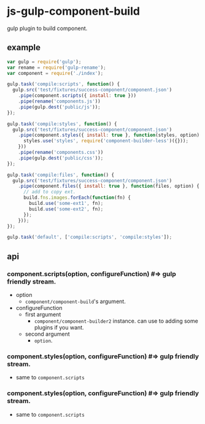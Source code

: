js-gulp-component-build
=======================

gulp plugin to build component.

example
-----------------------
```js
var gulp = require('gulp');
var rename = require('gulp-rename');
var component = require('./index');

gulp.task('compile:scripts', function() {
  gulp.src('test/fixtures/success-component/component.json')
    .pipe(component.scripts({ install: true }))
    .pipe(rename('components.js'))
    .pipe(gulp.dest('public/js'));
});

gulp.task('compile:styles', function() {
  gulp.src('test/fixtures/success-component/component.json')
    .pipe(component.styles({ install: true }, function(styles, option) {
      styles.use('styles', require('component-builder-less')({}));
    }))
    .pipe(rename('components.css'))
    .pipe(gulp.dest('public/css'));
});

gulp.task('compile:files', function() {
  gulp.src('test/fixtures/success-component/component.json')
    .pipe(component.files({ install: true }, function(files, option) {
      // add to copy ext.
      build.fns.images.forEach(function(fn) {
        build.use('some-ext1', fn);
        build.use('some-ext2', fn);
      });
    }));
});

gulp.task('default', ['compile:scripts', 'compile:styles']);

```

api
-----------------------
### component.scripts(option, configureFunction) #=> gulp friendly stream.
- option
  - ```component/component-build```'s argument.
- configureFunction
  - first argument
    - ```component/component-builder2``` instance. can use to adding some plugins if you want.
  - second argument
    - ```option```.

### component.styles(option, configureFunction) #=> gulp friendly stream.
- same to ```component.scripts```

### component.styles(option, configureFunction) #=> gulp friendly stream.
- same to ```component.scripts```

